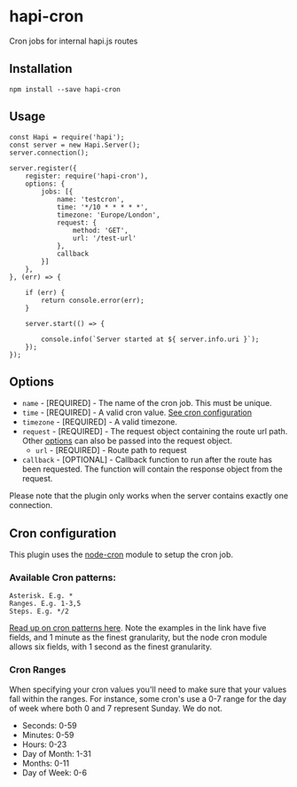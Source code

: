 # hapi-cron
Cron jobs for internal hapi.js routes

## Installation
```
npm install --save hapi-cron
```

## Usage
```
const Hapi = require('hapi');
const server = new Hapi.Server();
server.connection();

server.register({
    register: require('hapi-cron'),
    options: {
        jobs: [{
            name: 'testcron',
            time: '*/10 * * * * *',
            timezone: 'Europe/London',
            request: {
                method: 'GET',
                url: '/test-url'
            },
            callback
        }]
    },
}, (err) => {

    if (err) {
        return console.error(err);
    }
    
    server.start(() => {
    
        console.info(`Server started at ${ server.info.uri }`);
    });
});
```

## Options

* `name` - [REQUIRED] - The name of the cron job. This must be unique.
* `time` - [REQUIRED] - A valid cron value. [See cron configuration](#cron-configuration)
* `timezone` - [REQUIRED] - A valid timezone.
* `request` - [REQUIRED] - The request object containing the route url path. Other [options](https://hapijs.com/api#serverinjectoptions-callback) can also be passed into the request object.
    * `url` - [REQUIRED] - Route path to request
* `callback` - [OPTIONAL] - Callback function to run after the route has been requested. The function will contain the response object from the request.

Please note that the plugin only works when the server contains exactly one connection.

## Cron configuration
This plugin uses the [node-cron](https://github.com/kelektiv/node-cron) module to setup the cron job. 

### Available Cron patterns:

```
Asterisk. E.g. *
Ranges. E.g. 1-3,5
Steps. E.g. */2
```
    

[Read up on cron patterns here](http://crontab.org). Note the examples in the link have five fields, and 1 minute as the finest granularity, but the node cron module allows six fields, with 1 second as the finest granularity.

### Cron Ranges

When specifying your cron values you'll need to make sure that your values fall within the ranges. For instance, some cron's use a 0-7 range for the day of week where both 0 and 7 represent Sunday. We do not.

 * Seconds: 0-59
 * Minutes: 0-59
 * Hours: 0-23
 * Day of Month: 1-31
 * Months: 0-11
 * Day of Week: 0-6




